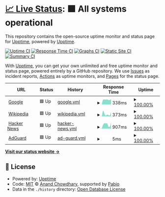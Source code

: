 # [📈 Live Status](https://demo.upptime.js.org): <!--live status--> **🟩 All systems operational**

This repository contains the open-source uptime monitor and status page for [Upptime](https://upptime.js.org), powered by [Upptime](https://github.com/upptime/upptime).

[![Uptime CI](https://github.com/upptime/upptime/workflows/Uptime%20CI/badge.svg)](https://github.com/upptime/upptime/actions?query=workflow%3A%22Uptime+CI%22)
[![Response Time CI](https://github.com/upptime/upptime/workflows/Response%20Time%20CI/badge.svg)](https://github.com/upptime/upptime/actions?query=workflow%3A%22Response+Time+CI%22)
[![Graphs CI](https://github.com/upptime/upptime/workflows/Graphs%20CI/badge.svg)](https://github.com/upptime/upptime/actions?query=workflow%3A%22Graphs+CI%22)
[![Static Site CI](https://github.com/upptime/upptime/workflows/Static%20Site%20CI/badge.svg)](https://github.com/upptime/upptime/actions?query=workflow%3A%22Static+Site+CI%22)
[![Summary CI](https://github.com/upptime/upptime/workflows/Summary%20CI/badge.svg)](https://github.com/upptime/upptime/actions?query=workflow%3A%22Summary+CI%22)

With [Upptime](https://upptime.js.org), you can get your own unlimited and free uptime monitor and status page, powered entirely by a GitHub repository. We use [Issues](https://github.com/upptime/upptime/issues) as incident reports, [Actions](https://github.com/upptime/upptime/actions) as uptime monitors, and [Pages](https://demo.upptime.js.org) for the status page.

<!--start: status pages-->
<!-- This summary is generated by Upptime (https://github.com/upptime/upptime) -->
<!-- Do not edit this manually, your changes will be overwritten -->
<!-- prettier-ignore -->
| URL | Status | History | Response Time | Uptime |
| --- | ------ | ------- | ------------- | ------ |
| <img alt="" src="https://icons.duckduckgo.com/ip3/www.google.com.ico" height="13"> [Google](https://www.google.com) | 🟩 Up | [google.yml](https://github.com/jeakob/uptime/commits/HEAD/history/google.yml) | <details><summary><img alt="Response time graph" src="./graphs/google/response-time-week.png" height="20"> 338ms</summary><br><a href="https://demo.upptime.js.org/history/google"><img alt="Response time 338" src="https://img.shields.io/endpoint?url=https%3A%2F%2Fraw.githubusercontent.com%2Fjeakob%2Fuptime%2FHEAD%2Fapi%2Fgoogle%2Fresponse-time.json"></a><br><a href="https://demo.upptime.js.org/history/google"><img alt="24-hour response time 701" src="https://img.shields.io/endpoint?url=https%3A%2F%2Fraw.githubusercontent.com%2Fjeakob%2Fuptime%2FHEAD%2Fapi%2Fgoogle%2Fresponse-time-day.json"></a><br><a href="https://demo.upptime.js.org/history/google"><img alt="7-day response time 338" src="https://img.shields.io/endpoint?url=https%3A%2F%2Fraw.githubusercontent.com%2Fjeakob%2Fuptime%2FHEAD%2Fapi%2Fgoogle%2Fresponse-time-week.json"></a><br><a href="https://demo.upptime.js.org/history/google"><img alt="30-day response time 338" src="https://img.shields.io/endpoint?url=https%3A%2F%2Fraw.githubusercontent.com%2Fjeakob%2Fuptime%2FHEAD%2Fapi%2Fgoogle%2Fresponse-time-month.json"></a><br><a href="https://demo.upptime.js.org/history/google"><img alt="1-year response time 338" src="https://img.shields.io/endpoint?url=https%3A%2F%2Fraw.githubusercontent.com%2Fjeakob%2Fuptime%2FHEAD%2Fapi%2Fgoogle%2Fresponse-time-year.json"></a></details> | <details><summary><a href="https://demo.upptime.js.org/history/google">100.00%</a></summary><a href="https://demo.upptime.js.org/history/google"><img alt="All-time uptime 100.00%" src="https://img.shields.io/endpoint?url=https%3A%2F%2Fraw.githubusercontent.com%2Fjeakob%2Fuptime%2FHEAD%2Fapi%2Fgoogle%2Fuptime.json"></a><br><a href="https://demo.upptime.js.org/history/google"><img alt="24-hour uptime 100.00%" src="https://img.shields.io/endpoint?url=https%3A%2F%2Fraw.githubusercontent.com%2Fjeakob%2Fuptime%2FHEAD%2Fapi%2Fgoogle%2Fuptime-day.json"></a><br><a href="https://demo.upptime.js.org/history/google"><img alt="7-day uptime 100.00%" src="https://img.shields.io/endpoint?url=https%3A%2F%2Fraw.githubusercontent.com%2Fjeakob%2Fuptime%2FHEAD%2Fapi%2Fgoogle%2Fuptime-week.json"></a><br><a href="https://demo.upptime.js.org/history/google"><img alt="30-day uptime 100.00%" src="https://img.shields.io/endpoint?url=https%3A%2F%2Fraw.githubusercontent.com%2Fjeakob%2Fuptime%2FHEAD%2Fapi%2Fgoogle%2Fuptime-month.json"></a><br><a href="https://demo.upptime.js.org/history/google"><img alt="1-year uptime 100.00%" src="https://img.shields.io/endpoint?url=https%3A%2F%2Fraw.githubusercontent.com%2Fjeakob%2Fuptime%2FHEAD%2Fapi%2Fgoogle%2Fuptime-year.json"></a></details>
| <img alt="" src="https://icons.duckduckgo.com/ip3/en.wikipedia.org.ico" height="13"> [Wikipedia](https://en.wikipedia.org) | 🟩 Up | [wikipedia.yml](https://github.com/jeakob/uptime/commits/HEAD/history/wikipedia.yml) | <details><summary><img alt="Response time graph" src="./graphs/wikipedia/response-time-week.png" height="20"> 373ms</summary><br><a href="https://demo.upptime.js.org/history/wikipedia"><img alt="Response time 373" src="https://img.shields.io/endpoint?url=https%3A%2F%2Fraw.githubusercontent.com%2Fjeakob%2Fuptime%2FHEAD%2Fapi%2Fwikipedia%2Fresponse-time.json"></a><br><a href="https://demo.upptime.js.org/history/wikipedia"><img alt="24-hour response time 440" src="https://img.shields.io/endpoint?url=https%3A%2F%2Fraw.githubusercontent.com%2Fjeakob%2Fuptime%2FHEAD%2Fapi%2Fwikipedia%2Fresponse-time-day.json"></a><br><a href="https://demo.upptime.js.org/history/wikipedia"><img alt="7-day response time 373" src="https://img.shields.io/endpoint?url=https%3A%2F%2Fraw.githubusercontent.com%2Fjeakob%2Fuptime%2FHEAD%2Fapi%2Fwikipedia%2Fresponse-time-week.json"></a><br><a href="https://demo.upptime.js.org/history/wikipedia"><img alt="30-day response time 373" src="https://img.shields.io/endpoint?url=https%3A%2F%2Fraw.githubusercontent.com%2Fjeakob%2Fuptime%2FHEAD%2Fapi%2Fwikipedia%2Fresponse-time-month.json"></a><br><a href="https://demo.upptime.js.org/history/wikipedia"><img alt="1-year response time 373" src="https://img.shields.io/endpoint?url=https%3A%2F%2Fraw.githubusercontent.com%2Fjeakob%2Fuptime%2FHEAD%2Fapi%2Fwikipedia%2Fresponse-time-year.json"></a></details> | <details><summary><a href="https://demo.upptime.js.org/history/wikipedia">100.00%</a></summary><a href="https://demo.upptime.js.org/history/wikipedia"><img alt="All-time uptime 100.00%" src="https://img.shields.io/endpoint?url=https%3A%2F%2Fraw.githubusercontent.com%2Fjeakob%2Fuptime%2FHEAD%2Fapi%2Fwikipedia%2Fuptime.json"></a><br><a href="https://demo.upptime.js.org/history/wikipedia"><img alt="24-hour uptime 100.00%" src="https://img.shields.io/endpoint?url=https%3A%2F%2Fraw.githubusercontent.com%2Fjeakob%2Fuptime%2FHEAD%2Fapi%2Fwikipedia%2Fuptime-day.json"></a><br><a href="https://demo.upptime.js.org/history/wikipedia"><img alt="7-day uptime 100.00%" src="https://img.shields.io/endpoint?url=https%3A%2F%2Fraw.githubusercontent.com%2Fjeakob%2Fuptime%2FHEAD%2Fapi%2Fwikipedia%2Fuptime-week.json"></a><br><a href="https://demo.upptime.js.org/history/wikipedia"><img alt="30-day uptime 100.00%" src="https://img.shields.io/endpoint?url=https%3A%2F%2Fraw.githubusercontent.com%2Fjeakob%2Fuptime%2FHEAD%2Fapi%2Fwikipedia%2Fuptime-month.json"></a><br><a href="https://demo.upptime.js.org/history/wikipedia"><img alt="1-year uptime 100.00%" src="https://img.shields.io/endpoint?url=https%3A%2F%2Fraw.githubusercontent.com%2Fjeakob%2Fuptime%2FHEAD%2Fapi%2Fwikipedia%2Fuptime-year.json"></a></details>
| <img alt="" src="https://icons.duckduckgo.com/ip3/news.ycombinator.com.ico" height="13"> [Hacker News](https://news.ycombinator.com) | 🟩 Up | [hacker-news.yml](https://github.com/jeakob/uptime/commits/HEAD/history/hacker-news.yml) | <details><summary><img alt="Response time graph" src="./graphs/hacker-news/response-time-week.png" height="20"> 907ms</summary><br><a href="https://demo.upptime.js.org/history/hacker-news"><img alt="Response time 907" src="https://img.shields.io/endpoint?url=https%3A%2F%2Fraw.githubusercontent.com%2Fjeakob%2Fuptime%2FHEAD%2Fapi%2Fhacker-news%2Fresponse-time.json"></a><br><a href="https://demo.upptime.js.org/history/hacker-news"><img alt="24-hour response time 776" src="https://img.shields.io/endpoint?url=https%3A%2F%2Fraw.githubusercontent.com%2Fjeakob%2Fuptime%2FHEAD%2Fapi%2Fhacker-news%2Fresponse-time-day.json"></a><br><a href="https://demo.upptime.js.org/history/hacker-news"><img alt="7-day response time 907" src="https://img.shields.io/endpoint?url=https%3A%2F%2Fraw.githubusercontent.com%2Fjeakob%2Fuptime%2FHEAD%2Fapi%2Fhacker-news%2Fresponse-time-week.json"></a><br><a href="https://demo.upptime.js.org/history/hacker-news"><img alt="30-day response time 907" src="https://img.shields.io/endpoint?url=https%3A%2F%2Fraw.githubusercontent.com%2Fjeakob%2Fuptime%2FHEAD%2Fapi%2Fhacker-news%2Fresponse-time-month.json"></a><br><a href="https://demo.upptime.js.org/history/hacker-news"><img alt="1-year response time 907" src="https://img.shields.io/endpoint?url=https%3A%2F%2Fraw.githubusercontent.com%2Fjeakob%2Fuptime%2FHEAD%2Fapi%2Fhacker-news%2Fresponse-time-year.json"></a></details> | <details><summary><a href="https://demo.upptime.js.org/history/hacker-news">100.00%</a></summary><a href="https://demo.upptime.js.org/history/hacker-news"><img alt="All-time uptime 100.00%" src="https://img.shields.io/endpoint?url=https%3A%2F%2Fraw.githubusercontent.com%2Fjeakob%2Fuptime%2FHEAD%2Fapi%2Fhacker-news%2Fuptime.json"></a><br><a href="https://demo.upptime.js.org/history/hacker-news"><img alt="24-hour uptime 100.00%" src="https://img.shields.io/endpoint?url=https%3A%2F%2Fraw.githubusercontent.com%2Fjeakob%2Fuptime%2FHEAD%2Fapi%2Fhacker-news%2Fuptime-day.json"></a><br><a href="https://demo.upptime.js.org/history/hacker-news"><img alt="7-day uptime 100.00%" src="https://img.shields.io/endpoint?url=https%3A%2F%2Fraw.githubusercontent.com%2Fjeakob%2Fuptime%2FHEAD%2Fapi%2Fhacker-news%2Fuptime-week.json"></a><br><a href="https://demo.upptime.js.org/history/hacker-news"><img alt="30-day uptime 100.00%" src="https://img.shields.io/endpoint?url=https%3A%2F%2Fraw.githubusercontent.com%2Fjeakob%2Fuptime%2FHEAD%2Fapi%2Fhacker-news%2Fuptime-month.json"></a><br><a href="https://demo.upptime.js.org/history/hacker-news"><img alt="1-year uptime 100.00%" src="https://img.shields.io/endpoint?url=https%3A%2F%2Fraw.githubusercontent.com%2Fjeakob%2Fuptime%2FHEAD%2Fapi%2Fhacker-news%2Fuptime-year.json"></a></details>
| <img alt="" src="https://icons.duckduckgo.com/ip3/null.ico" height="13"> [AdGuard](10.0.0.20) | 🟩 Up | [ad-guard.yml](https://github.com/jeakob/uptime/commits/HEAD/history/ad-guard.yml) | <details><summary><img alt="Response time graph" src="./graphs/ad-guard/response-time-week.png" height="20"> 5ms</summary><br><a href="https://demo.upptime.js.org/history/ad-guard"><img alt="Response time 5" src="https://img.shields.io/endpoint?url=https%3A%2F%2Fraw.githubusercontent.com%2Fjeakob%2Fuptime%2FHEAD%2Fapi%2Fad-guard%2Fresponse-time.json"></a><br><a href="https://demo.upptime.js.org/history/ad-guard"><img alt="24-hour response time 16" src="https://img.shields.io/endpoint?url=https%3A%2F%2Fraw.githubusercontent.com%2Fjeakob%2Fuptime%2FHEAD%2Fapi%2Fad-guard%2Fresponse-time-day.json"></a><br><a href="https://demo.upptime.js.org/history/ad-guard"><img alt="7-day response time 5" src="https://img.shields.io/endpoint?url=https%3A%2F%2Fraw.githubusercontent.com%2Fjeakob%2Fuptime%2FHEAD%2Fapi%2Fad-guard%2Fresponse-time-week.json"></a><br><a href="https://demo.upptime.js.org/history/ad-guard"><img alt="30-day response time 5" src="https://img.shields.io/endpoint?url=https%3A%2F%2Fraw.githubusercontent.com%2Fjeakob%2Fuptime%2FHEAD%2Fapi%2Fad-guard%2Fresponse-time-month.json"></a><br><a href="https://demo.upptime.js.org/history/ad-guard"><img alt="1-year response time 5" src="https://img.shields.io/endpoint?url=https%3A%2F%2Fraw.githubusercontent.com%2Fjeakob%2Fuptime%2FHEAD%2Fapi%2Fad-guard%2Fresponse-time-year.json"></a></details> | <details><summary><a href="https://demo.upptime.js.org/history/ad-guard">100.00%</a></summary><a href="https://demo.upptime.js.org/history/ad-guard"><img alt="All-time uptime 100.00%" src="https://img.shields.io/endpoint?url=https%3A%2F%2Fraw.githubusercontent.com%2Fjeakob%2Fuptime%2FHEAD%2Fapi%2Fad-guard%2Fuptime.json"></a><br><a href="https://demo.upptime.js.org/history/ad-guard"><img alt="24-hour uptime 100.00%" src="https://img.shields.io/endpoint?url=https%3A%2F%2Fraw.githubusercontent.com%2Fjeakob%2Fuptime%2FHEAD%2Fapi%2Fad-guard%2Fuptime-day.json"></a><br><a href="https://demo.upptime.js.org/history/ad-guard"><img alt="7-day uptime 100.00%" src="https://img.shields.io/endpoint?url=https%3A%2F%2Fraw.githubusercontent.com%2Fjeakob%2Fuptime%2FHEAD%2Fapi%2Fad-guard%2Fuptime-week.json"></a><br><a href="https://demo.upptime.js.org/history/ad-guard"><img alt="30-day uptime 100.00%" src="https://img.shields.io/endpoint?url=https%3A%2F%2Fraw.githubusercontent.com%2Fjeakob%2Fuptime%2FHEAD%2Fapi%2Fad-guard%2Fuptime-month.json"></a><br><a href="https://demo.upptime.js.org/history/ad-guard"><img alt="1-year uptime 100.00%" src="https://img.shields.io/endpoint?url=https%3A%2F%2Fraw.githubusercontent.com%2Fjeakob%2Fuptime%2FHEAD%2Fapi%2Fad-guard%2Fuptime-year.json"></a></details>

<!--end: status pages-->

[**Visit our status website →**](https://demo.upptime.js.org)

## 📄 License

- Powered by: [Upptime](https://github.com/upptime/upptime)
- Code: [MIT](./LICENSE) © [Anand Chowdhary](https://anandchowdhary.com), supported by [Pabio](https://pabio.com)
- Data in the `./history` directory: [Open Database License](https://opendatacommons.org/licenses/odbl/1-0/)

